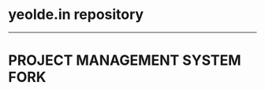 # yeolde.in repository
-------------------------------------------------------------------------------------------

# PROJECT MANAGEMENT SYSTEM FORK
